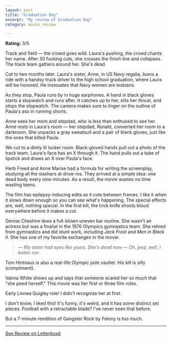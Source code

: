 ```yaml
---
layout: post
title: "Graduation Day"
excerpt: "My review of Graduation Day"
category: movie_review

---
```


**Rating:** 3/5

Track and field — the crowd goes wild. Laura's pushing, the crowd chants her name. After 30 fucking cuts, she crosses the finish line and collapses. The track team gathers around her. She's dead.

Cut to two months later. Laura's sister, Anne, in US Navy regalia, bums a ride with a handsy truck driver to the high school graduation, where Laura will be honored. He insinuates that Navy women are lesbians.

As they stop, Paula runs by in huge earphones. A hand in black gloves starts a stopwatch and runs after. It catches up to her, slits her throat, and stops the stopwatch. The camera makes sure to linger on the outline of Paula's ass in running shorts.

Anne sees her mom and stepdad, who is less than enthused to see her. Anne rests in Laura's room — her stepdad, Ronald, converted her room to a darkroom. She unpacks a gray sweatsuit and a pair of black gloves, just like the ones that killed Paula.

We cut to a dimly lit locker room. Black-gloved hands pull out a photo of the track team. Laura's face has an X through it. The hand pulls out a tube of lipstick and draws an X over Paula's face.

Herb Freed and Anne Marise had a formula for writing the screenplay, studying all the slashers at drive-ins. They arrived at a simple idea: one dead body every nine minutes. As a result, the movie wastes no time wasting teens.

The film has epilepsy-inducing edits as it cuts between frames. I like it when it slows down enough so you can see what's happening. The special effects are, well, nothing special. In the first kill, the trick knife shoots blood everywhere before it makes a cut.

Denise Cheshire does a full-blown uneven bar routine. She wasn't an actress but was a finalist in the 1976 Olympics gymnastics team. She retired from gymnastics and did stunt work, including <i>Jack Frost</i> and <i>Men in Black II.</i> She has one of my favorite exchanges in the movie: 

<blockquote><i>— My sister had eyes like yours. She's dead now
</i><i>— Oh, jeez, well, I better run</i></blockquote>Tom Hintnaus is also a real-life Olympic pole vaulter. His kill is silly (compliment).

Vanna White shows up and says that someone scared her so much that "she peed herself." This movie was her first or three film roles.

Early Linnea Quigley role! I didn't recognize her at first.

I don't know, I liked this! It's funny, it's weird, and it has some distinct set pieces. Football with a retractable blade? I've never seen that before.

But a 7-minute rendition of Gangster Rock by Felony is too much.

<hr>

[See Review on Letterboxd](https://boxd.it/6B1w5l)
